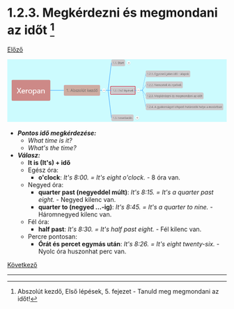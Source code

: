 # 1.2.3. Megkérdezni és megmondani az időt [^1]

[Előző](2.md)

![1.2](images/1.2.png)

* ***Pontos idő megkérdezése:***
  * *What time is it?*
  * *What's the time?*
* ***Válasz:***
  * **It is (It's) + idő**
  * Egész óra:
    * **o'clock**: *It's 8:00. = It's eight o'clock.* - 8 óra van.
  * Negyed óra:
    * **quarter past (negyeddel múlt)**: *It's 8:15. = It's a quarter past eight.* - Negyed kilenc van.
    * **quarter to (negyed ...-ig)**: *It's 8:45. = It's a quarter to nine.* - Háromnegyed kilenc van.
  * Fél óra:
    * **half past**: *It's 8:30. = It's half past eight.* - Fél kilenc van.
  * Percre pontosan:
    * **Órát és percet egymás után**: *It's 8:26. = It's eight twenty-six.* - Nyolc óra huszonhat perc van.

[Következő](4.md)

---
[^1]: Abszolút kezdő, Első lépések, 5. fejezet - Tanuld meg megmondani az időt!